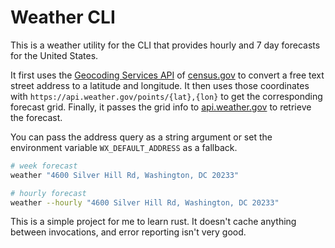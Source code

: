 # Weather CLI

This is a weather utility for the CLI that provides hourly and 7 day forecasts for the United States.

It first uses the [Geocoding Services API][geocoding] of [census.gov][census] to convert a free text street
address to a latitude and longitude. It then uses those coordinates with
`https://api.weather.gov/points/{lat},{lon}` to get the corresponding forecast grid. Finally, it passes the
grid info to [api.weather.gov][api] to retrieve the forecast.

You can pass the address query as a string argument or set the environment variable `WX_DEFAULT_ADDRESS` as a
fallback.

```bash
# week forecast
weather "4600 Silver Hill Rd, Washington, DC 20233"

# hourly forecast
weather --hourly "4600 Silver Hill Rd, Washington, DC 20233"
```

This is a simple project for me to learn rust. It doesn't cache anything between invocations, and error
reporting isn't very good.


[api]: https://weather-gov.github.io/api/general-faqs
[geocoding]: https://geocoding.geo.census.gov/geocoder/Geocoding_Services_API.html
[census]: https://census.gov
